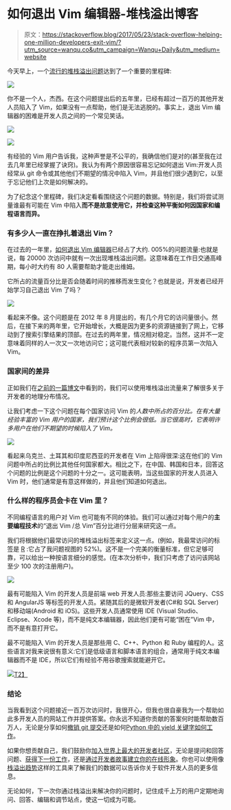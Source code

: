 # 如何退出 Vim 编辑器-堆栈溢出博客

> 原文：<https://stackoverflow.blog/2017/05/23/stack-overflow-helping-one-million-developers-exit-vim/?utm_source=wanqu.co&utm_campaign=Wanqu+Daily&utm_medium=website>

今天早上，一个[流行的堆栈溢出问题](https://stackoverflow.com/questions/11828270/how-to-exit-the-vim-editor)达到了一个重要的里程碑:

![](img/f23dd539435b632ab907232279365084.png)

你不是一个人，杰西。在这个问题提出后的五年里，已经有超过一百万的其他开发人员陷入了 Vim，如果没有一点帮助，他们是无法逃脱的。事实上，退出 Vim 编辑器的困难是开发人员之间的一个常见笑话。

![](img/00f64fe0dd6a327d2d8310fb44fd5f29.png)

![](img/43ade5ca9aadeb1c4e5ea3fe336c052c.png)

有经验的 Vim 用户告诉我，这种声誉是不公平的，我确信他们是对的(甚至我在过去几年里已经掌握了诀窍)。我认为有两个原因很容易忘记如何退出 Vim:开发人员经常从 git 命令或其他他们不期望的情况中陷入 Vim，并且他们很少遇到它，以至于忘记他们上次是如何解决的。

为了纪念这个里程碑，我们决定看看围绕这个问题的数据。特别是，我们将尝试测量谁最有可能在 Vim 中陷入**而不是故意使用它，并检查这种平衡如何因国家和编程语言而异。**

### 有多少人一直在挣扎着退出 Vim？

在过去的一年里，[如何退出 Vim 编辑器](http://stackoverflow.com/questions/11828270/how-to-exit-the-vim-editor)已经占了大约. 005%的问题流量:也就是说，每 20000 次访问中就有一次出现堆栈溢出问题。这意味着在工作日交通高峰期，每小时大约有 80 人需要帮助才能走出维姆。

它所占的流量百分比是否会随着时间的推移而发生变化？也就是说，开发者已经开始学习自己退出 Vim 了吗？

![](img/21cdd35b4e123977279ba5b1a6576c6c.png)

看起来不像。这个问题是在 2012 年 8 月提出的，有几个月它的访问量很小。然后，在接下来的两年里，它开始增长，大概是因为更多的资源链接到了网上，它移动到了搜索引擎结果的顶部。在过去的两年里，情况相对稳定。当然，这并不一定意味着同样的人一次又一次地访问它；这可能代表相对较新的程序员第一次陷入 Vim。

### 国家间的差异

正如我们在[之前的一篇博文](https://stackoverflow.blog/2016/11/30/how-do-developers-in-new-york-san-francisco-london-and-bangalore-differ/)中看到的，我们可以使用堆栈溢出流量来了解很多关于开发者的地理分布情况。

让我们考虑一下这个问题在每个国家访问 Vim 的*人数中所占的百分比。在有大量经验丰富的 Vim 用户的国家，我们预计这个比例会很低。当它很高时，它表明许多用户在他们不期望的时候陷入了 Vim。*

![](img/b827e8c126c64ee390bb3ae84d8ddc18.png)

看起来乌克兰、土耳其和印度尼西亚的开发者在 Vim 上陷得很深:这在他们的 Vim 问题中所占的比例比其他任何国家都大。相比之下，在中国、韩国和日本，回答这个问题的比例是这个问题的十分之一。这可能表明，当这些国家的开发人员进入 Vim 时，他们通常是有意这样做的，并且他们知道如何退出。

### 什么样的程序员会卡在 Vim 里？

不同编程语言的用户对 Vim 也可能有不同的体验。我们可以通过对每个用户的**主要编程技术**的“退出 Vim /总 Vim”百分比进行分层来研究这一点。

我们将根据他们最常访问的堆栈溢出标签来定义这一点。(例如，我最常访问的标签是 [R](https://stackoverflow.com/questions/tagged/r) :它占了我问题视图的 52%)。这不是一个完美的衡量标准，但它足够可靠，可以给出一种按语言细分的感觉。(在本次分析中，我们只考虑了访问该网站至少 100 次的注册用户)。

![](img/36f5e5072e73162081a9fbcb67109581.png)

最有可能陷入 Vim 的开发人员是前端 web 开发人员:那些主要访问 JQuery、CSS 和 AngularJS 等标签的开发人员。紧随其后的是微软开发者(C#和 SQL Server)和移动端(Android 和 iOS)。这些开发人员通常使用 IDE (Visual Studio、Eclipse、Xcode 等)，而不是纯文本编辑器，因此他们更有可能“困在”Vim 中，而不是有意打开它。

最不可能陷入 Vim 的开发人员是那些用 C、C++、Python 和 Ruby 编程的人。这些语言对我来说很有意义:它们是低级语言和脚本语言的组合，通常用于纯文本编辑器而不是 IDE，所以它们有经验不用谷歌搜索就能避开它。

[![](img/0d568fadd5783678b1b5015443a777e0.png)T2】](https://stackoverflow.com/jobs?utm_source=so-owned&utm_medium=blog&utm_campaign=jobs2019&utm_content=headhunters)

### 结论

当我看到这个问题接近一百万次访问时，我很开心，但我也很自豪我为一个帮助如此多开发人员的网站工作并提供答案。你永远不知道你贡献的答案何时能帮助数百万人，无论是分享如何[撤销 git 提交](https://stackoverflow.com/questions/927358/how-to-undo-last-commits-in-git)还是如何[Python 中的 yield 关键字如何工作](https://stackoverflow.com/questions/231767/what-does-the-yield-keyword-do-in-python)。

如果你想贡献自己，我们鼓励你[加入世界上最大的开发者社区](https://stackoverflow.com/users/login?utm_source=so-owned&utm_medium=blog&utm_campaign=gen-blog&utm_content=blog-link)，无论是提问和回答问题、[获得下一份工作](https://stackoverflow.com/jobs/back-end-developer-jobs?utm_source=so-owned&utm_medium=blog&utm_campaign=dev-c4al&utm_content=c4al-link)，还是[通过开发者故事建立你的在线形象](https://stackoverflow.blog/2016/10/11/bye-bye-bullets-the-stack-overflow-developer-story-is-the-new-technical-resume/)。你也可以使用像[栈溢出趋势](https://insights.stackoverflow.com/trends?utm_source=so-owned&utm_medium=blog&utm_campaign=trends&utm_content=blog-link)这样的工具来了解我们的数据可以告诉你关于软件开发人员的更多信息。

无论如何，下一次你通过栈溢出来解决你的问题时，记住成千上万的用户定期地询问、回答、编辑和调节站点，使这一切成为可能。